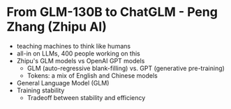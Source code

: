 # From GLM-130B to ChatGLM - Peng Zhang (Zhipu AI)

- teaching machines to think like humans
- all-in on LLMs, 400 people working on this
- Zhipu's GLM models vs OpenAI GPT models
  - GLM (auto-regressive blank-filling) vs. GPT (generative pre-training)
  - Tokens: a mix of English and Chinese models
- General Language Model (GLM)
- Training stability
  - Tradeoff between stability and efficiency